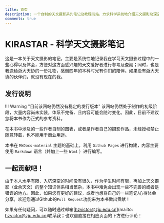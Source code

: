 ```yaml
---
title: 首页
description: 一个自制的天文摄影系列笔记及教程网站，力求科学系统地介绍天文摄影及深空观测摄影的理论基础、硬件基础、数据收集、数据处理等方面的知识。
comments: true
---
```

# KIRASTAR - 科学天文摄影笔记

这是一本关于天文摄影的笔记，主要是系统性地记录我在学习天文摄影过程中的一些心得以及体会，方便对这方面感兴趣的天文爱好者进行参考及查阅；同时，也是我送给浙大天协的一份礼物，感谢四年的本科时光有你们的陪伴。如果没有浙大天协的伙伴们，就没有现在的我。

## 发行说明

!!! Warning "目前该网站仍然没有稳定的发行版本"
    该网站仍然处于制作的初级阶段，大量内容尚未实装，体系不完备、且内容可能会随时变化。因此，目前不建议您将本书作为正式的参考资料。

在本书中涉及的一些作者自制的图表，或者是作者自己的摄影作品，未经授权禁止随意转载，也不能用于商业用途。

本书在 `MkDocs-material` 主题的基础上，利用 `Github Pages` 进行构建，内容主要使用 `Markdown` 语言（并加上一些 `html` ）进行编写。

## 一起贡献吧！

由于本人水平有限、入坑深空的时间没有很久，作为学生时间有限，再加上天文摄影（业余天文）的整个知识体系相当繁杂，本书中难免会出现一些不完善的或者是错误的地方。因此，如果您有更好的建议，或者也想将自己的一些笔记/心得体会分享，欢迎您通过Github的`Pull Request`功能来为本书做出贡献！

如果有任何疑问，可以随时通过邮箱[hzvictor@zju.edu.cn](mailto: hzvictor@zju.edu.cn)联系我；也欢迎直接在相应页面的下方进行评论！

<script type="text/javascript" src="//rf.revolvermaps.com/0/0/8.js?i=5dxeeuukdso&amp;m=1&amp;c=ff0000&amp;cr1=ffffff&amp;f=arial&amp;l=33" async="async"></script>